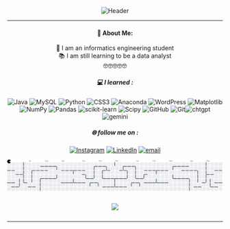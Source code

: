 <div style = " text-align: center;">
<img src ="/gif/tenor.gif" alt = "Header">


---
#### 💫 About Me:
🔭 I am an informatics engineering student <br>📚 I am still learning to be a data analyst <br>🤓🤓🤓🤓🤓

##### 💻 I learned :

![Java](https://img.shields.io/badge/java-%23ED8B00.svg?style=for-the-badge&logo=openjdk&logoColor=white) ![MySQL](https://img.shields.io/badge/mysql-4479A1.svg?style=for-the-badge&logo=mysql&logoColor=white) ![Python](https://img.shields.io/badge/python-3670A0?style=for-the-badge&logo=python&logoColor=ffdd54) ![CSS3](https://img.shields.io/badge/css3-%231572B6.svg?style=for-the-badge&logo=css3&logoColor=white) ![Anaconda](https://img.shields.io/badge/Anaconda-%2344A833.svg?style=for-the-badge&logo=anaconda&logoColor=white) ![WordPress](https://img.shields.io/badge/WordPress-%23117AC9.svg?style=for-the-badge&logo=WordPress&logoColor=white) ![Matplotlib](https://img.shields.io/badge/Matplotlib-%23ffffff.svg?style=for-the-badge&logo=Matplotlib&logoColor=black) ![NumPy](https://img.shields.io/badge/numpy-%23013243.svg?style=for-the-badge&logo=numpy&logoColor=white) ![Pandas](https://img.shields.io/badge/pandas-%23150458.svg?style=for-the-badge&logo=pandas&logoColor=white) ![scikit-learn](https://img.shields.io/badge/scikit--learn-%23F7931E.svg?style=for-the-badge&logo=scikit-learn&logoColor=white) ![Scipy](https://img.shields.io/badge/SciPy-%230C55A5.svg?style=for-the-badge&logo=scipy&logoColor=%white) ![GitHub](https://img.shields.io/badge/github-%23121011.svg?style=for-the-badge&logo=github&logoColor=white) ![Git](https://img.shields.io/badge/git-%23F05033.svg?style=for-the-badge&logo=git&logoColor=white)![chtgpt](https://img.shields.io/badge/ChatGPT-74aa9c?style=for-the-badge&logo=openai&logoColor=white) ![gemini](https://img.shields.io/badge/Google%20Gemini-8E75B2?style=for-the-badge&logo=googlegemini&logoColor=white)

##### 🌐 follow me on :

[![Instagram](https://img.shields.io/badge/Instagram-%23E4405F.svg?logo=Instagram&logoColor=white)](https://instagram.com/https://www.instagram.com/atiffebrianka_?igsh=MW83NGE2ODZpOW5jag==) [![LinkedIn](https://img.shields.io/badge/LinkedIn-%230077B5.svg?logo=linkedin&logoColor=white)](https://linkedin.com/in/https://www.linkedin.com/in/latip-latip-7b47b8364?utm_source=share&utm_campaign=share_via&utm_content=profile&utm_medium=android_app) [![email](https://img.shields.io/badge/Email-D14836?logo=gmail&logoColor=white)](mailto:latiffebrianka@gmail.com)


<picture>
  <source media="(prefers-color-scheme: dark)" srcset="https://raw.githubusercontent.com/latiffebriankaa/latiffebriankaa/output/pacman-contribution-graph-dark.svg">
  <source media="(prefers-color-scheme: light)" srcset="https://raw.githubusercontent.com/latiffebriankaa/latiffebriankaa/output/pacman-contribution-graph.svg">
  <img alt="pacman contribution graph" src="https://raw.githubusercontent.com/latiffebriankaa/latiffebriankaa/output/pacman-contribution-graph.svg">
</picture>

###

<div align="center">
  <img src="https://profile-counter.glitch.me/latiffebriankaa/count.svg?"  />
</div>

###
---
